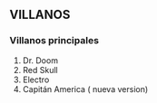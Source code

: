## VILLANOS

### Villanos principales

1. Dr. Doom
2. Red Skull
3. Electro
4. Capitán America ( nueva version)
